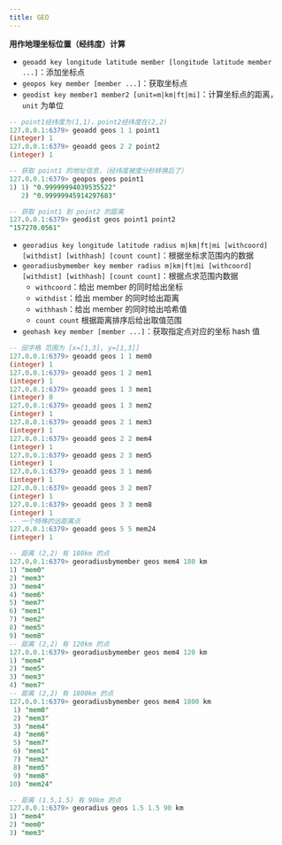 ```yaml
---
title: GEO
---
```


**用作地理坐标位置（经纬度）计算**

- `geoadd key longitude latitude member [longitude latitude member ...]`：添加坐标点
- `geopos key member [member ...]`：获取坐标点
- `geodist key member1 member2 [unit=m|km|ft|mi]`：计算坐标点的距离，`unit` 为单位

<p></p>

```sql
-- point1经纬度为(1,1)，point2经纬度在(2,2)
127.0.0.1:6379> geoadd geos 1 1 point1
(integer) 1
127.0.0.1:6379> geoadd geos 2 2 point2
(integer) 1

-- 获取 point1 的地址信息，（经纬度被度分秒转换后了）
127.0.0.1:6379> geopos geos point1
1) 1) "0.99999994039535522"
   2) "0.99999945914297683"

-- 获取 point1 到 point2 的距离
127.0.0.1:6379> geodist geos point1 point2
"157270.0561"
```

- `georadius key longitude latitude radius m|km|ft|mi [withcoord] [withdist] [withhash] [count count]`：根据坐标求范围内的数据
- `georadiusbymember key member radius m|km|ft|mi [withcoord] [withdist] [withhash] [count count]`：根据点求范围内数据
  - `withcoord`：给出 member 的同时给出坐标
  - `withdist`：给出 member 的同时给出距离
  - `withhash`：给出 member 的同时给出哈希值
  - `count count` 根据距离排序后给出取值范围
- `geohash key member [member ...]`：获取指定点对应的坐标 hash 值

<p></p>

```sql
-- 田字格 范围为 [x=[1,3], y=[1,3]]
127.0.0.1:6379> geoadd geos 1 1 mem0
(integer) 1
127.0.0.1:6379> geoadd geos 1 2 mem1
(integer) 1
127.0.0.1:6379> geoadd geos 1 3 mem1
(integer) 0
127.0.0.1:6379> geoadd geos 1 3 mem2
(integer) 1
127.0.0.1:6379> geoadd geos 2 1 mem3
(integer) 1
127.0.0.1:6379> geoadd geos 2 2 mem4
(integer) 1
127.0.0.1:6379> geoadd geos 2 3 mem5
(integer) 1
127.0.0.1:6379> geoadd geos 3 1 mem6
(integer) 1
127.0.0.1:6379> geoadd geos 3 2 mem7
(integer) 1
127.0.0.1:6379> geoadd geos 3 3 mem8
(integer) 1
-- 一个特殊的远距离点
127.0.0.1:6379> geoadd geos 5 5 mem24
(integer) 1

-- 距离 (2,2) 有 180km 的点
127.0.0.1:6379> georadiusbymember geos mem4 180 km
1) "mem0"
2) "mem3"
3) "mem4"
4) "mem6"
5) "mem7"
6) "mem1"
7) "mem2"
8) "mem5"
9) "mem8"
-- 距离 (2,2) 有 120km 的点
127.0.0.1:6379> georadiusbymember geos mem4 120 km
1) "mem4"
2) "mem5"
3) "mem3"
4) "mem7"
-- 距离 (2,2) 有 1800km 的点
127.0.0.1:6379> georadiusbymember geos mem4 1800 km
 1) "mem0"
 2) "mem3"
 3) "mem4"
 4) "mem6"
 5) "mem7"
 6) "mem1"
 7) "mem2"
 8) "mem5"
 9) "mem8"
10) "mem24"

-- 距离 (1.5,1.5) 有 90km 的点
127.0.0.1:6379> georadius geos 1.5 1.5 90 km
1) "mem4"
2) "mem0"
3) "mem3"
```